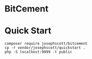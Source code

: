 # BitCement

# Quick Start

```shell
composer require josephscott/bitcement
cp -r vendor/josephscott/quickstart .
php -S localhost:9999 -t public
```

